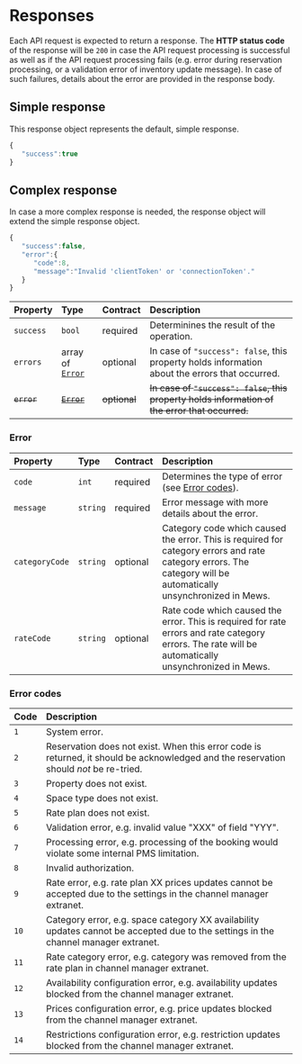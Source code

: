 # Responses

Each API request is expected to return a response. The **HTTP status code** of the response will be `200` in case the API request processing is successful as well as if the API request processing fails \(e.g. error during reservation processing, or a validation error of inventory update message\).
In case of such failures, details about the error are provided in the response body.

## Simple response

This response object represents the default, simple response.

```javascript
{
   "success":true
}
```

## Complex response

In case a more complex response is needed, the response object will extend the simple response object.

```javascript
{
   "success":false,
   "error":{
      "code":8,
      "message":"Invalid 'clientToken' or 'connectionToken'."
   }
}
```

| Property | Type | Contract | Description |
| :-- | :-- | :-- | :-- |
| `success` | `bool` | required | Determinines the result of the operation. |
| `errors` | array of [`Error`](#error) | optional | In case of `"success": false`, this property holds information about the errors that occurred. |
| ~~`error`~~ | ~~[`Error`](#error)~~ | ~~optional~~ | ~~In case of `"success": false`, this property holds information of the error that occurred.~~ |

### Error

| Property | Type | Contract | Description |
| :-- | :-- | :-- | :-- |
| `code` | `int` | required | Determines the type of error \(see [Error codes](#error-codes)\). |
| `message` | `string` | required | Error message with more details about the error. |
| `categoryCode` | `string` | optional | Category code which caused the error. This is required for category errors and rate category errors. The category will be automatically unsynchronized in Mews. |
| `rateCode` | `string`  | optional | Rate code which caused the error. This is required for rate errors and rate category errors. The rate will be automatically unsynchronized in Mews. |


### Error codes

| Code | Description |
| :-- | :-- |
| `1` | System error. |
| `2` | Reservation does not exist. When this error code is returned, it should be acknowledged and the reservation should _not_ be re-tried. |
| `3` | Property does not exist. |
| `4` | Space type does not exist. |
| `5` | Rate plan does not exist. |
| `6` | Validation error, e.g. invalid value "XXX" of field "YYY". |
| `7` | Processing error, e.g. processing of the booking would violate some internal PMS limitation. |
| `8` | Invalid authorization. |
| `9` | Rate error, e.g. rate plan XX prices updates cannot be accepted due to the settings in the channel manager extranet. |
| `10` | Category error, e.g. space category XX availability updates cannot be accepted due to the settings in the channel manager extranet. | 
| `11` | Rate category error, e.g. category was removed from the rate plan in channel manager extranet. |
| `12` | Availability configuration error, e.g. availability updates blocked from the channel manager extranet. |
| `13` | Prices configuration error, e.g. price updates blocked from the channel manager extranet. |
| `14` | Restrictions configuration error, e.g. restriction updates blocked from the channel manager extranet. |
